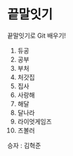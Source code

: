 # 끝말잇기

끝말잇기로 Git 배우기!

1. 듀공
2. 공부
3. 부처
4. 처갓집
5. 집사
6. 사랑해
7. 해달
8. 달나라
9. 라이엇게임즈
10. 즈볼러


승자 : 김혁준